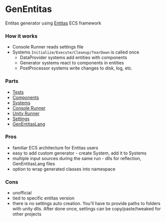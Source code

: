 # GenEntitas
Entitas generator using [Entitas](https://github.com/sschmid/Entitas-CSharp) ECS framework

### How it works
  - Console Runner reads settings file
  - Systems `Initialize/Execute/Cleanup/TearDown` is called once
    - DataProvider systems add entities with components
    - Generator systems react to components in entities
    - PostProcessor systems write changes to disk, log, etc.

### Parts
  - [Tests](./Tests)
  - [Components](./ComponentsLib)
  - [Systems](./GenEntitasLib)
  - [Console Runner](./GenEntitas)
  - [Unity Runner](./UnityRunner)
  - [Settings](GenEntitasSettings)
  - [GenEntitasLang](./GenEntitasLang)
  
  
### Pros
  - familiar ECS architecture for Entitas users
  - easy to add custom generator - create System, add it to Systems
  - multiple input sources during the same run - dlls for reflection, GenEntitasLang files
  - option to wrap generated classes into namespace

### Cons
  - unofficial
  - tied to specific entitas version
  - there is no settings auto creation. You'll have to provide paths to folders with unity dlls. After done once, settings can be copy/paste/tweaked for other projects
